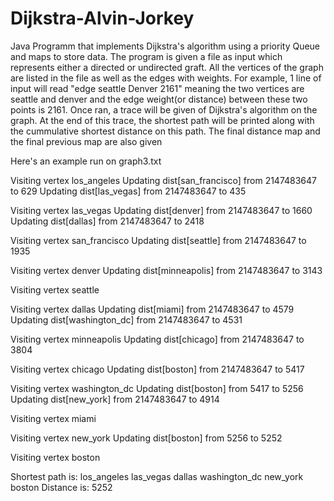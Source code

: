 # Dijkstra-Alvin-Jorkey

Java Programm that implements Dijkstra's algorithm using a priority Queue and maps to store data. The program is given a file as input which represents either a directed or undirected graft. All the vertices of the graph are listed in the file as well as the edges with weights. For example, 1 line of input will read "edge seattle Denver 2161" meaning the two vertices are seattle and denver and the edge weight(or distance) between these two points is 2161. Once ran, a trace will be given of Dijkstra's algorithm on the graph. At the end of this trace, the shortest path will be printed along with the cummulative shortest distance on this path. The final distance map and the final previous map are also given

Here's an example run on graph3.txt

Visiting vertex los_angeles
  Updating dist[san_francisco] from 2147483647 to 629
  Updating dist[las_vegas] from 2147483647 to 435

Visiting vertex las_vegas
  Updating dist[denver] from 2147483647 to 1660
  Updating dist[dallas] from 2147483647 to 2418

Visiting vertex san_francisco
  Updating dist[seattle] from 2147483647 to 1935

Visiting vertex denver
  Updating dist[minneapolis] from 2147483647 to 3143

Visiting vertex seattle

Visiting vertex dallas
  Updating dist[miami] from 2147483647 to 4579
  Updating dist[washington_dc] from 2147483647 to 4531

Visiting vertex minneapolis
  Updating dist[chicago] from 2147483647 to 3804

Visiting vertex chicago
  Updating dist[boston] from 2147483647 to 5417

Visiting vertex washington_dc
  Updating dist[boston] from 5417 to 5256
  Updating dist[new_york] from 2147483647 to 4914

Visiting vertex miami

Visiting vertex new_york
  Updating dist[boston] from 5256 to 5252

Visiting vertex boston

Shortest path is: los_angeles las_vegas dallas washington_dc new_york boston 
Distance is: 5252
